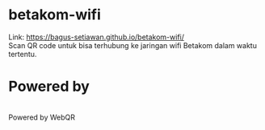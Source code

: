 # betakom-wifi
Link: https://bagus-setiawan.github.io/betakom-wifi/
<br/>Scan QR code untuk bisa terhubung ke jaringan wifi Betakom dalam waktu tertentu.

# Powered by
<br/>Powered by WebQR
